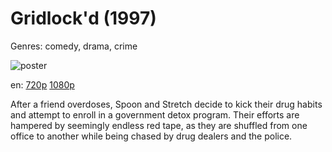 # Gridlock'd (1997)

Genres: comedy, drama, crime

![poster](http://image.tmdb.org/t/p/w500/pmjhOXwqm5JO2Q99ZZKaPUtJvGO.jpg)

en:
  [720p](magnet:?xt=urn:btih:3CDEF50476D64912F8C3CAEA9F38325481A7F7CB&tr=udp://glotorrents.pw:6969/announce&tr=udp://tracker.opentrackr.org:1337/announce&tr=udp://torrent.gresille.org:80/announce&tr=udp://tracker.openbittorrent.com:80&tr=udp://tracker.coppersurfer.tk:6969&tr=udp://tracker.leechers-paradise.org:6969&tr=udp://p4p.arenabg.ch:1337&tr=udp://tracker.internetwarriors.net:1337)
  [1080p](magnet:?xt=urn:btih:A51FEEF56E2B0A751DD71927B977922F5A96C41E&tr=udp://glotorrents.pw:6969/announce&tr=udp://tracker.opentrackr.org:1337/announce&tr=udp://torrent.gresille.org:80/announce&tr=udp://tracker.openbittorrent.com:80&tr=udp://tracker.coppersurfer.tk:6969&tr=udp://tracker.leechers-paradise.org:6969&tr=udp://p4p.arenabg.ch:1337&tr=udp://tracker.internetwarriors.net:1337)
  


After a friend overdoses, Spoon and Stretch decide to kick their drug habits and attempt to enroll in a government detox program. Their efforts are hampered by seemingly endless red tape, as they are shuffled from one office to another while being chased by drug dealers and the police.
